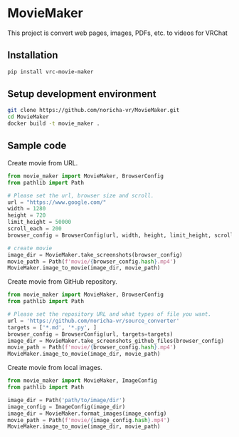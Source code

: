 # MovieMaker

This project is convert web pages, images, PDFs, etc. to videos for VRChat

## Installation

```bash
pip install vrc-movie-maker
```

## Setup development environment

```bash
git clone https://github.com/noricha-vr/MovieMaker.git
cd MovieMaker
docker build -t movie_maker .
```

## Sample code

Create movie from URL.

```python
from movie_maker import MovieMaker, BrowserConfig
from pathlib import Path

# Please set the url, browser size and scroll.
url = "https://www.google.com/"
width = 1280
height = 720
limit_height = 50000
scroll_each = 200
browser_config = BrowserConfig(url, width, height, limit_height, scroll_each)

# create movie
image_dir = MovieMaker.take_screenshots(browser_config)
movie_path = Path(f'movie/{browser_config.hash}.mp4')
MovieMaker.image_to_movie(image_dir, movie_path)
```

Create movie from GitHub repository.

```python
from movie_maker import MovieMaker, BrowserConfig
from pathlib import Path

# Please set the repository URL and what types of file you want.
url = 'https://github.com/noricha-vr/source_converter'
targets = ['*.md', '*.py', ]
browser_config = BrowserConfig(url, targets=targets)
image_dir = MovieMaker.take_screenshots_github_files(browser_config)
movie_path = Path(f'movie/{browser_config.hash}.mp4')
MovieMaker.image_to_movie(image_dir, movie_path)
```

Create movie from local images.

```python
from movie_maker import MovieMaker, ImageConfig
from pathlib import Path

image_dir = Path('path/to/image/dir')
image_config = ImageConfig(image_dir)
image_dir = MovieMaker.format_images(image_config)
movie_path = Path(f'movie/{image_config.hash}.mp4')
MovieMaker.image_to_movie(image_dir, movie_path)
```